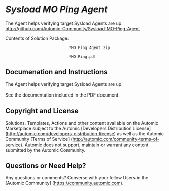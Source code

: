 *Sysload MO Ping Agent*
=============


The Agent helps verifying target Sysload Agents are up.
http://github.com/Automic-Community/Sysload-MO-Ping-Agent

<!-- List of attached files -->
Contents of Solution Package:

						
								*MO_Ping_Agent.zip
								
								*MO-Ping.pdf
								
						


Documenation and Instructions
---

<p>The Agent helps verifying target Sysload Agents are up.<br /> &nbsp;<br /> See the documentation included in the PDF document.</p>

Copyright and License
---

Solutions, Templates, Actions and other content available on the Automic Marketplace subject to the Automic [Developers Distribution License] (http://automic.com/developers-distribution-license) as well as the Automic Community [Terms of Service] (http://automic.com/community-terms-of-service).
Automic does not support, maintain or warrant any content submitted by the Automic Community.



Questions or Need Help? 
---
Any questions or comments? Converse with your fellow Users in the [Automic Community] (https://community.automic.com).